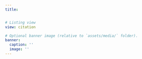 ```yaml
---
title:  


# Listing view
view: citation

# Optional banner image (relative to `assets/media/` folder).
banner:
  caption: ''
  image: ''
---
```

